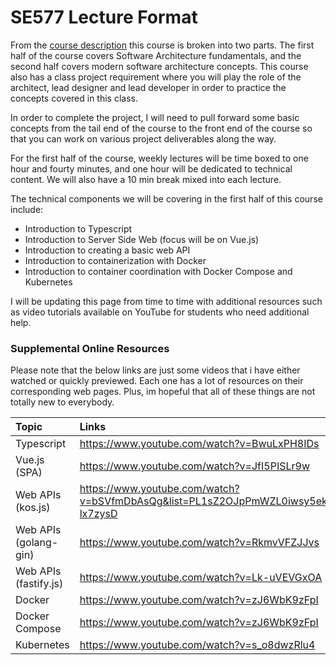 # SE577 Lecture Format

From the [course description](SE577-CourseDescription.md) this course is broken into two parts.  The first half of the course covers Software Architecture fundamentals, and the second half covers modern software architecture concepts.  This course also has a class project requirement where you will play the role of the architect, lead designer and lead developer in order to practice the concepts covered in this class.

In order to complete the project, I will need to pull forward some basic concepts from the tail end of the course to the front end of the course so that you can work on various project deliverables along the way.

For the first half of the course, weekly lectures will be time boxed to one hour and fourty minutes, and one hour will be dedicated to technical content.  We will also have a 10 min break mixed into each lecture. 

The technical components we will be covering in the first half of this course include:

* Introduction to Typescript
* Introduction to Server Side Web (focus will be on Vue.js)
* Introduction to creating a basic web API
* Introduction to containerization with Docker
* Introduction to container coordination with Docker Compose and Kubernetes

I will be updating this page from time to time with additional resources such as video tutorials available on YouTube for students who need additional help.

### Supplemental Online Resources
Please note that the below links are just some videos that i have either watched or quickly previewed.  Each one has a lot of resources on their corresponding web pages.  Plus, im hopeful that all of these things are not totally new to everybody. 

| Topic | Links |
|:-----|:-----|
|Typescript | https://www.youtube.com/watch?v=BwuLxPH8IDs |
|Vue.js (SPA) | https://www.youtube.com/watch?v=JfI5PISLr9w
| Web APIs (kos.js) | https://www.youtube.com/watch?v=bSVfmDbAsQg&list=PL1sZ2OJpPmWZL0iwsy5ekCMHQ-lx7zysD
| Web APIs (golang-gin)| https://www.youtube.com/watch?v=RkmvVFZJJvs |
| Web APIs (fastify.js) | https://www.youtube.com/watch?v=Lk-uVEVGxOA |
|Docker | https://www.youtube.com/watch?v=zJ6WbK9zFpI |
|Docker Compose | https://www.youtube.com/watch?v=zJ6WbK9zFpI |
|Kubernetes | https://www.youtube.com/watch?v=s_o8dwzRlu4 |